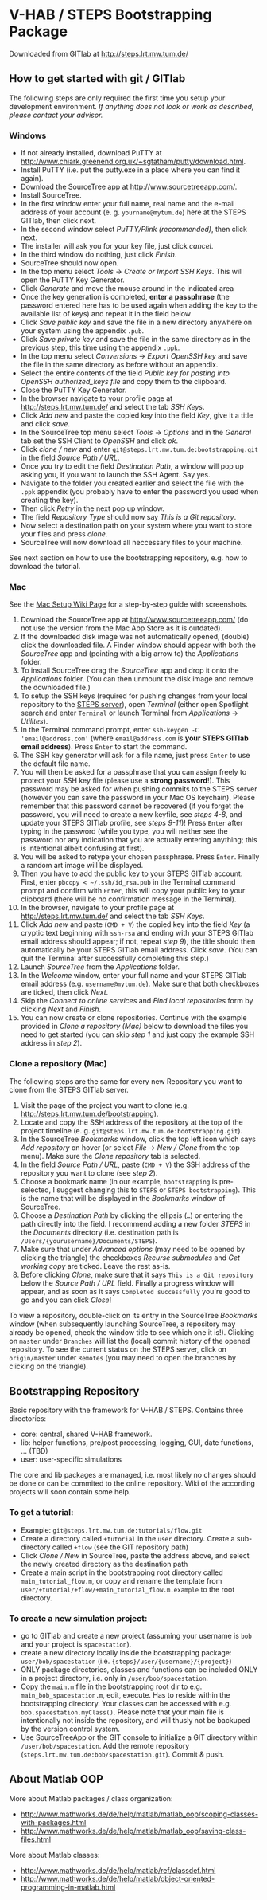 V-HAB / STEPS Bootstrapping Package
===================================

Downloaded from GITlab at <http://steps.lrt.mw.tum.de/>



How to get started with git / GITlab
------------------------------------

The following steps are only required the first time you setup your development environment. *If anything does not look or work as described, please contact your advisor.* 

### Windows ###

* If not already installed, download PuTTY at <http://www.chiark.greenend.org.uk/~sgtatham/putty/download.html>. 
* Install PuTTY (i.e. put the putty.exe in a place where you can find it again). 
* Download the SourceTree app at <http://www.sourcetreeapp.com/>. 
* Install SourceTree. 
* In the first window enter your full name, real name and the e-mail address of your account (e. g. `yourname@mytum.de`) here at the STEPS GITlab, then click next.
* In the second window select *PuTTY/Plink (recommended)*, then click next.
* The installer will ask you for your key file, just click *cancel*.
* In the third window do nothing, just click *Finish*.
* SourceTree should now open.
* In the top menu select *Tools* → *Create or Import SSH Keys*. This will open the PuTTY Key Generator.
* Click *Generate* and move the mouse around in the indicated area
* Once the key generation is completed, **enter a passphrase** (the password entered here has to be used again when adding the key to the available list of keys) and repeat it in the field below
* Click *Save public key* and save the file in a new directory anywhere on your system using the appendix `.pub`. 
* Click *Save private key* and save the file in the same directory as in the previous step, this time using the appendix `.ppk`. 
* In the top menu select *Conversions* → *Export OpenSSH key* and save the file in the same directory as before without an appendix.
* Select the entire contents of the field *Public key for pasting into OpenSSH authorized_keys file* and copy them to the clipboard. 
* Close the PuTTY Key Generator. 
* In the browser navigate to your profile page at <http://steps.lrt.mw.tum.de/> and select the tab *SSH Keys*. 
* Click *Add new* and paste the copied key into the field *Key*, give it a title and click *save*.
* In the SourceTree top menu select *Tools* → *Options* and in the *General* tab set the SSH Client to *OpenSSH* and click *ok*.
* Click *clone / new* and enter `git@steps.lrt.mw.tum.de:bootstrapping.git` in the field *Source Path / URL*.
* Once you try to edit the field *Destination Path*, a window will pop up asking you, if you want to launch the SSH Agent. Say yes.
* Navigate to the folder you created earlier and select the file with the `.ppk` appendix (you probably have to enter the password you used when creating the key).
* Then click *Retry* in the next pop up window.
* The field *Repository Type* should now say *This is a Git repository*.
* Now select a destination path on your system where you want to store your files and press *clone*.
* SourceTree will now download all neccessary files to your machine. 

See next section on how to use the bootstrapping repository, e.g. how to download the tutorial.

### Mac ###

See the [Mac Setup Wiki Page](http://steps.lrt.mw.tum.de/bootstrapping/wikis/setup-instructions-mac) for a step-by-step guide with screenshots. 

1. Download the SourceTree app at <http://www.sourcetreeapp.com/> (do not use the version from the Mac App Store as it is outdated). 
2. If the downloaded disk image was not automatically opened, (double) click the downloaded file. A Finder window should appear with both the *SourceTree* app and (pointing with a big arrow to) the *Applications* folder. 
3. To install SourceTree drag the *SourceTree* app and drop it onto the *Applications* folder. (You can then unmount the disk image and remove the downloaded file.) 
4. To setup the SSH keys (required for pushing changes from your local repository to the [STEPS server](http://steps.lrt.mw.tum.de)), open *Terminal* (either open Spotlight search and enter `Terminal` or launch Terminal from *Applications* → *Utilites*). 
5. In the Terminal command prompt, enter `ssh-keygen -C 'email@address.com'` (where `email@address.com` is **your STEPS GITlab email address**). Press `Enter` to start the command. 
6. The SSH key generator will ask for a file name, just press `Enter` to use the default file name. 
7. You will then be asked for a passphrase that you can assign freely to protect your SSH key file (please use a **strong password**!). This password may be asked for when pushing commits to the STEPS server (however you can save the password in your Mac OS keychain). Please remember that this password cannot be recovered (if you forget the password, you will need to create a new keyfile, see *steps 4-8*, and update your STEPS GITlab profile, see *steps 9-11*)! Press `Enter` after typing in the password (while you type, you will neither see the password nor any indication that you are actually entering anything; this is intentional albeit confusing at first). 
8. You will be asked to retype your chosen passphrase. Press `Enter`. Finally a random art image will be displayed. 
9. Then you have to add the public key to your STEPS GITlab account. First, enter `pbcopy < ~/.ssh/id_rsa.pub` in the Terminal command prompt and confirm with `Enter`, this will copy your public key to your clipboard (there will be no confirmation message in the Terminal). 
10. In the browser, navigate to your profile page at <http://steps.lrt.mw.tum.de/> and select the tab *SSH Keys*. 
11. Click *Add new* and paste (`CMD + V`) the copied key into the field *Key* (a cryptic text beginning with `ssh-rsa` and ending with your STEPS GITlab email address should appear; if not, repeat *step 9*), the title should then automatically be your STEPS GITlab email address. Click *save*. (You can quit the Terminal after successfully completing this step.) 
12. Launch *SourceTree* from the *Applications* folder. 
13. In the *Welcome* window, enter your full name and your STEPS GITlab email address (e.g. `username@mytum.de`). Make sure that both checkboxes are ticked, then click *Next*. 
14. Skip the *Connect to online services* and *Find local repositories* form by clicking *Next* and *Finish*. 
15. You can now create or clone repositories. Continue with the example provided in *Clone a repository (Mac)* below to download the files you need to get started (you can skip *step 1* and just copy the example SSH address in *step 2*). 

### Clone a repository (Mac) ###

The following steps are the same for every new Repository you want to clone from the STEPS GITlab server. 

1. Visit the page of the project you want to clone (e.g. <http://steps.lrt.mw.tum.de/bootstrapping>). 
2. Locate and copy the SSH address of the repository at the top of the project timeline (e. g. `git@steps.lrt.mw.tum.de:bootstrapping.git`). 
3. In the SourceTree *Bookmarks* window, click the top left icon which says *Add repository* on hover (or select *File* → *New / Clone* from the top menu). Make sure the *Clone repository* tab is selected. 
4. In the field *Source Path / URL*, paste (`CMD + V`) the SSH address of the repository you want to clone (see *step 2*). 
5. Choose a bookmark name (in our example, `bootstrapping` is pre-selected, I suggest changing this to `STEPS` or `STEPS bootstrapping`). This is the name that will be displayed in the *Bookmarks* window of SourceTree. 
6. Choose a *Destination Path* by clicking the ellipsis (`…`) or entering the path directly into the field. I recommend adding a new folder *STEPS* in the *Documents* directory (i.e. destination path is `/Users/{yourusername}/Documents/STEPS`). 
7. Make sure that under *Advanced options* (may need to be opened by clicking the triangle) the checkboxes *Recurse submodules* and *Get working copy* are ticked. Leave the rest as-is. 
8. Before clicking *Clone*, make sure that it says `This is a Git repository` below the *Source Path / URL* field. Finally a progress window will appear, and as soon as it says `Completed successfully` you're good to go and you can click *Close*! 

To view a repository, double-click on its entry in the SourceTree *Bookmarks* window (when subsequently launching SourceTree, a repository may already be opened, check the window title to see which one it is!). Clicking on `master` under `Branches` will list the (local) commit history of the opened repository. To see the current status on the STEPS server, click on `origin/master` under `Remotes` (you may need to open the branches by clicking on the triangle). 



Bootstrapping Repository
------------------------

Basic repository with the framework for V-HAB / STEPS. Contains three directories:

* core: central, shared V-HAB framework.
* lib: helper functions, pre/post processing, logging, GUI, date functions, … (TBD)
* user: user-specific simulations

The core and lib packages are managed, i.e. most likely no changes should be done or can be commited to the online repository. Wiki of the according projects will soon contain some help.

### To get a tutorial: ###

* Example: `git@steps.lrt.mw.tum.de:tutorials/flow.git`
* Create a directory called `+tutorial` in the `user` directory. Create a sub-directory called `+flow` (see the GIT repository path)
* Click *Clone / New* in SourceTree, paste the address above, and select the newly created directory as the destination path
* Create a main script in the bootstrapping root directory called `main_tutorial_flow.m`, or copy and rename the template from `user/+tutorial/+flow/+main_tutorial_flow.m.example` to the root directory.


### To create a new simulation project: ###

* go to GITlab and create a new project (assuming your username is `bob` and your project is `spacestation`).
* create a new directory locally inside the bootstrapping package: `user/bob/spacestation` (i.e. `{steps}/user/{username}/{project}`)
* ONLY package directories, classes and functions can be included ONLY in a project directory, i.e. only in `/user/bob/spacestation`.
* Copy the `main.m` file in the bootstrapping root dir to e.g. `main_bob_spacestation.m`, edit, execute. Has to reside within the bootstrapping directory. Your classes can be accessed with e.g. `bob.spacestation.myClass()`. Please note that your main file is intentionally not inside the repository, and will thusly not be backuped by the version control system. 
* Use SourceTreeApp or the GIT console to initialize a GIT directory within `/user/bob/spacestation`. Add the remote repository (`steps.lrt.mw.tum.de:bob/spacestation.git`). Commit & push.



About Matlab OOP
----------------

More about Matlab packages / class organization:

* <http://www.mathworks.de/de/help/matlab/matlab_oop/scoping-classes-with-packages.html>
* <http://www.mathworks.de/de/help/matlab/matlab_oop/saving-class-files.html>

More about Matlab classes:

* <http://www.mathworks.de/de/help/matlab/ref/classdef.html>
* <http://www.mathworks.de/de/help/matlab/object-oriented-programming-in-matlab.html>
